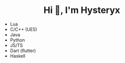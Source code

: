 <h1 align="center">Hi 👋, I'm Hysteryx</h1>

<ul>
  <li>Lua</li>
  <li>C/C++ (UE5)</li>
  <li>Java</li>
  <li>Python</li>
  <li>JS/TS</li>
  <li>Dart (flutter)</li>
  <li>Haskell</li>
</ul>
